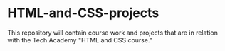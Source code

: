# HTML-and-CSS-projects
This repository will contain course work and projects that are in relation with the Tech Academy "HTML and CSS course."
